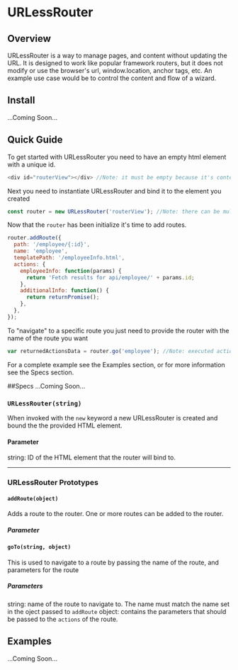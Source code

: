 # URLessRouter

## Overview
URLessRouter is a way to manage pages, and content without updating the URL.  It is designed to work like popular framework routers, but it does not modify or use the browser's url, window.location, anchor tags, etc.  An example use case would be to control the content and flow of a wizard.

## Install
...Coming Soon...

## Quick Guide
To get started with URLessRouter you need to have an empty html element with a unique id.
```js
<div id="routerView"></div> //Note: it must be empty because it's contents will be replaced
```
Next you need to instantiate URLessRouter and bind it to the element you created
```js
const router = new URLessRouter('routerView'); //Note: there can be multiple routers per page, but they cannot be nested.
```
Now that the `router` has been initialize it's time to add routes.
```js
router.addRoute({
  path: '/employee/{:id}',
  name: 'employee',
  templatePath: '/employeeInfo.html',
  actions: {
    employeeInfo: function(params) {
      return 'Fetch results for api/employee/' + params.id;
    },
    additionalInfo: function() {
      return returnPromise();
    },
  },
});
```
To "navigate" to a specific route you just need to provide the router with the name of the route you want
```js
var returnedActionsData = router.go('employee'); //Note: executed actions are returned from go();
```

For a complete example see the Examples section, or for more information see the Specs section.

##Specs
...Coming Soon...

### `URLessRouter(string)`

When invoked with the `new` keyword a new URLessRouter is created and bound the the provided HTML element. 
  
#### Parameter

string: ID of the HTML element that the router will bind to.
  
***

###  URLessRouter Prototypes

#### `addRoute(object)`

Adds a route to the router.  One or more routes can be added to the router.

##### Parameter

#### `goTo(string, object)`

This is used to navigate to a route by passing the name of the route, and parameters for the route

##### Parameters

string: name of the route to navigate to.  The name must match the name set in the oject passed to `addRoute`
object: contains the parameters that should be passed to the `actions` of the route.

## Examples
...Coming Soon...
